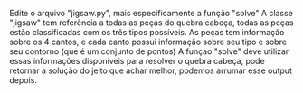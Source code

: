 Edite o arquivo "jigsaw.py", mais especificamente a função "solve"
A classe "jigsaw" tem referência a todas as peças do quebra cabeça, todas as peças estão classificadas com os três tipos possíveis.
As peças tem informação sobre os 4 cantos, e cada canto possui informação sobre seu tipo e sobre seu contorno (que é um conjunto de pontos)
A funçao "solve" deve utilizar essas informações disponíveis para resolver o quebra cabeça, pode retornar a solução do jeito que achar melhor,
podemos arrumar esse output depois.
